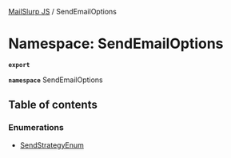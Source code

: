 [MailSlurp JS](../README.md) / SendEmailOptions

# Namespace: SendEmailOptions

**`export`**

**`namespace`** SendEmailOptions

## Table of contents

### Enumerations

- [SendStrategyEnum](../enums/SendEmailOptions.SendStrategyEnum.md)
